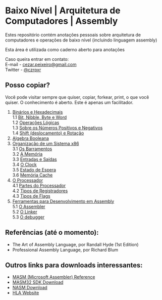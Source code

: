 # Baixo Nível | Arquitetura de Computadores | Assembly

Estes repositório contém anotações pessoais sobre arquitetura de computadores e operações de baixo nível (incluindo linguagem assembly)

Esta área é utilizada como caderno aberto para anotações 

Caso queira entrar em contato:  
E-mail - cezar.peixeiro@gmail.com  
Twitter - [@czrpxr](https://www.twitter.com/czrpxr)

## Posso copiar?
Você pode visitar sempre que quiser, copiar, forkear, print, o que você quiser. O conhecimento é aberto. Este é apenas um facilitador.

1. [Binários e Hexadecimais](./baixo-nivel/binarios.md)  
    1.1 [Bit, Nibble, Byte e Word](./baixo-nivel/estruturas.md)  
    1.2 [Operações Lógicas](./baixo-nivel/operacoes_logicas.md)  
    1.3 [Sobre os Números Positivos e Negativos](./baixo-nivel/signed_unsigned.md)  
    1.4 [Shift (deslocamento) e Rotação](./baixo-nivel/shift_rotacao.md)  
2. [Algebra Booleana](./baixo-nivel/algebra_booleana_intro.md)  
3. [Organização de um Sistema x86](./baixo-nivel/sistemax86.md)  
    3.1 [Os Barramentos](./baixo-nivel/barramentos.md)  
    3.2 [A Memória](./baixo-nivel/a_memoria.md)  
    3.3 [Entradas e Saídas](./baixo-nivel/entradas_saidas.md)  
    3.4 [O Clock](./baixo-nivel/clock.md)  
    3.5 [Estado de Espera](./baixo-nivel/estado_espera.md)  
    3.6 [Memória Cache](./baixo-nivel/cache.md)  
4. [O Processador](./baixo-nivel/o_processador.md)  
    4.1 [Partes do Processador](./baixo-nivel/partes_processador.md)  
    4.2 [Tipos de Registradores](./baixo-nivel/tipos_registradores.md)  
    4.3 [Tipos de Flags](./baixo-nivel/tipos_flags.md)  
5. [Ferramentas para Desenvolvimento em Assembly](./baixo-nivel/ferramentas_assembly.md)  
    5.1 [O Assembler](./baixo-nivel/o_assembler.md)  
    5.2 [O Linker](./baixo-nivel/o_linker.md)  
    5.3 [O debugger](./baixo-nivel/o_debugger.md)  

## Referências (até o momento):
* The Art of Assembly Language, por Randall Hyde (1st Edition)
* Professional Assembly Language, por Richard Blum  

## Outros links para downloads interessantes:
* [MASM (Microsoft Assembler) Reference](https://docs.microsoft.com/en-us/cpp/assembler/masm/microsoft-macro-assembler-reference)  
* [MASM32 SDK Download](http://www.masm32.com/)
* [NASM Download](http://nasm.sourceforge.net)
* [HLA Website](http://webster.cs.ucr.edu)